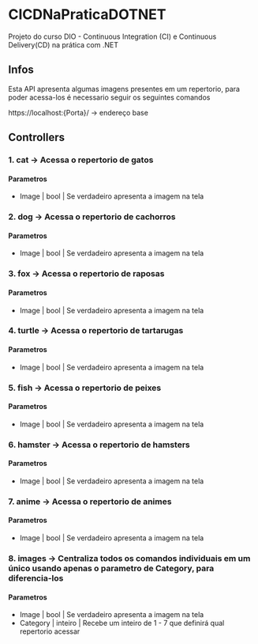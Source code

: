 # CICDNaPraticaDOTNET
Projeto do curso DIO - Continuous Integration (CI) e Continuous Delivery(CD) na prática com .NET

## Infos
Esta API apresenta algumas imagens presentes em um repertorio, para poder acessa-los é
necessario seguir os seguintes comandos

https://localhost:{Porta}/ -> endereço base

## Controllers
### 1. cat -> Acessa o repertorio de gatos
#### Parametros
- Image |  bool   | Se verdadeiro apresenta a imagem na tela

### 2. dog -> Acessa o repertorio de cachorros
#### Parametros
- Image |  bool   | Se verdadeiro apresenta a imagem na tela

### 3. fox -> Acessa o repertorio de raposas
#### Parametros
- Image |  bool   | Se verdadeiro apresenta a imagem na tela

### 4. turtle -> Acessa o repertorio de tartarugas
#### Parametros
- Image |  bool   | Se verdadeiro apresenta a imagem na tela

### 5. fish -> Acessa o repertorio de peixes
#### Parametros
- Image |  bool   | Se verdadeiro apresenta a imagem na tela

### 6. hamster -> Acessa o repertorio de hamsters
#### Parametros
- Image |  bool   | Se verdadeiro apresenta a imagem na tela

### 7. anime -> Acessa o repertorio de animes
#### Parametros
- Image |  bool   | Se verdadeiro apresenta a imagem na tela

### 8. images -> Centraliza todos os comandos individuais em um único usando apenas o parametro de **Category**, para diferencia-los
#### Parametros
- Image    |  bool   | Se verdadeiro apresenta a imagem na tela
- Category | inteiro | Recebe um inteiro de 1 - 7 que definirá qual repertorio acessar